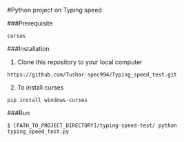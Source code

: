 #Python project on Typing speed

###Prerequisite

```
curses
```

###Installation

1. Clone this repository to your local computer
```
https://github.com/Tushar-spec994/Typing_speed_test.git
```

2. To install curses
```
pip install windows-curses
```

###Run

```
$ [PATH_TO_PROJECT_DIRECTORY]/typing-speed-test/ python typing_speed_test.py
```